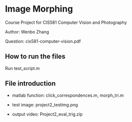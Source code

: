 # Image Morphing
Course Project for CIS581 Computer Vision and Photography

Author: Wenbo Zhang

Question: cis581-computer-vision.pdf

## How to run the files

Run test_script.m

## File introduction

- matlab function:
click_correspondences.m,
morph_tri.m

- test image:
project2_testimg.png

- output video:
Project2_eval_trig.zip

